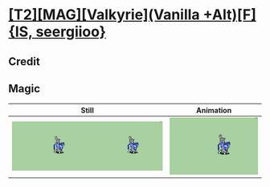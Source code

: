 # [\[T2\]\[MAG\]\[Valkyrie\]\(Vanilla +Alt\)\[F\]{IS, seergiioo}](../)

## Credit


	
## Magic

| Still | Animation |
| :---: | :-------: |
| ![Magic still](./Magic_000.png) | ![Magic animation](./Magic.gif) |
